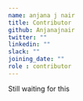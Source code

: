 ```yaml
---
name: anjana j nair
title: Contributor
github: Anjanajnair
twitter: ""
linkedin: ""
slack: ""
joining_date: ""
role : contributor
---
```


Still waiting for this
